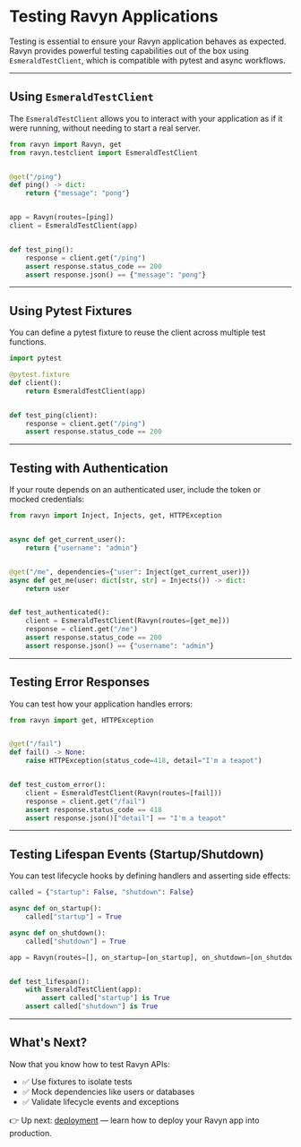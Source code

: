 # Testing Ravyn Applications

Testing is essential to ensure your Ravyn application behaves as expected.
Ravyn provides powerful testing capabilities out of the box using `EsmeraldTestClient`, which is compatible with
pytest and async workflows.

---

## Using `EsmeraldTestClient`

The `EsmeraldTestClient` allows you to interact with your application as if it were running, without needing to start a real server.

```python
from ravyn import Ravyn, get
from ravyn.testclient import EsmeraldTestClient


@get("/ping")
def ping() -> dict:
    return {"message": "pong"}


app = Ravyn(routes=[ping])
client = EsmeraldTestClient(app)


def test_ping():
    response = client.get("/ping")
    assert response.status_code == 200
    assert response.json() == {"message": "pong"}
```

---

## Using Pytest Fixtures

You can define a pytest fixture to reuse the client across multiple test functions.

```python
import pytest

@pytest.fixture
def client():
    return EsmeraldTestClient(app)


def test_ping(client):
    response = client.get("/ping")
    assert response.status_code == 200
```

---

## Testing with Authentication

If your route depends on an authenticated user, include the token or mocked credentials:

```python
from ravyn import Inject, Injects, get, HTTPException


async def get_current_user():
    return {"username": "admin"}


@get("/me", dependencies={"user": Inject(get_current_user)})
async def get_me(user: dict[str, str] = Injects()) -> dict:
    return user


def test_authenticated():
    client = EsmeraldTestClient(Ravyn(routes=[get_me]))
    response = client.get("/me")
    assert response.status_code == 200
    assert response.json() == {"username": "admin"}
```

---

## Testing Error Responses

You can test how your application handles errors:

```python
from ravyn import get, HTTPException


@get("/fail")
def fail() -> None:
    raise HTTPException(status_code=418, detail="I'm a teapot")


def test_custom_error():
    client = EsmeraldTestClient(Ravyn(routes=[fail]))
    response = client.get("/fail")
    assert response.status_code == 418
    assert response.json()["detail"] == "I'm a teapot"
```

---

## Testing Lifespan Events (Startup/Shutdown)

You can test lifecycle hooks by defining handlers and asserting side effects:

```python
called = {"startup": False, "shutdown": False}

async def on_startup():
    called["startup"] = True

async def on_shutdown():
    called["shutdown"] = True

app = Ravyn(routes=[], on_startup=[on_startup], on_shutdown=[on_shutdown])


def test_lifespan():
    with EsmeraldTestClient(app):
        assert called["startup"] is True
    assert called["shutdown"] is True
```

---

## What's Next?

Now that you know how to test Ravyn APIs:

- ✅ Use fixtures to isolate tests
- ✅ Mock dependencies like users or databases
- ✅ Validate lifecycle events and exceptions

👉 Up next: [deployment](./03-deployment) — learn how to deploy your Ravyn app into production.
